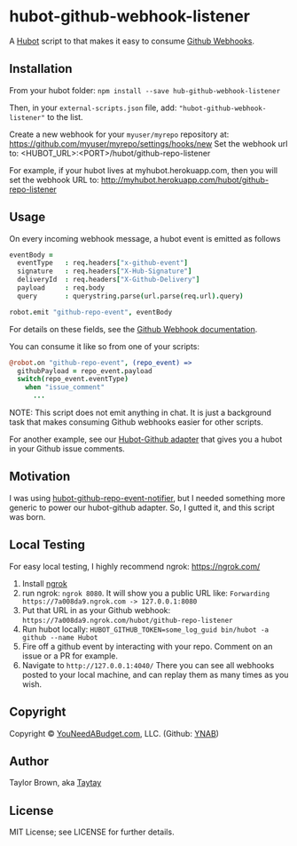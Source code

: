 # hubot-github-webhook-listener

A [Hubot](http://hubot.github.com/) script to that makes it easy to consume [Github Webhooks](https://developer.github.com/webhooks/).

## Installation

From your hubot folder:
`npm install --save hub-github-webhook-listener`

Then, in your `external-scripts.json` file, add: `"hubot-github-webhook-listener"` to the list.

Create a new webhook for your `myuser/myrepo` repository at:
https://github.com/myuser/myrepo/settings/hooks/new
Set the webhook url to: &lt;HUBOT_URL&gt;:&lt;PORT&gt;/hubot/github-repo-listener

For example, if your hubot lives at myhubot.herokuapp.com, then you will set the webhook URL to: http://myhubot.herokuapp.com/hubot/github-repo-listener

## Usage

On every incoming webhook message, a hubot event is emitted as follows

```coffeescript
eventBody =
  eventType   : req.headers["x-github-event"]
  signature   : req.headers["X-Hub-Signature"]
  deliveryId  : req.headers["X-Github-Delivery"]
  payload     : req.body
  query       : querystring.parse(url.parse(req.url).query)

robot.emit "github-repo-event", eventBody
```

For details on these fields, see the [Github Webhook documentation](https://developer.github.com/webhooks/).

You can consume it like so from one of your scripts:
```coffeescript
@robot.on "github-repo-event", (repo_event) =>
  githubPayload = repo_event.payload
  switch(repo_event.eventType)
    when "issue_comment"
      ...
```

NOTE: This script does not emit anything in chat. It is just a background task that makes consuming Github webhooks easier for other scripts.

For another example, see our [Hubot-Github adapter](https://github.com/ynab/hubot-github) that gives you a hubot in your Github issue comments.

## Motivation

I was using [hubot-github-repo-event-notifier](https://github.com/hubot-scripts/hubot-github-repo-event-notifier), but I needed something more generic to power our hubot-github adapter. So, I gutted it, and this script was born.

## Local Testing

For easy local testing, I highly recommend ngrok: https://ngrok.com/

1. Install [ngrok](https://ngrok.com/)
2. run ngrok: `ngrok 8080`.
  It will show you a public URL like: `Forwarding  https://7a008da9.ngrok.com -> 127.0.0.1:8080`
3. Put that URL in as your Github webhook: `https://7a008da9.ngrok.com/hubot/github-repo-listener`
4. Run hubot locally: `HUBOT_GITHUB_TOKEN=some_log_guid bin/hubot -a github --name Hubot`
5. Fire off a github event by interacting with your repo. Comment on an issue or a PR for example.
6. Navigate to `http://127.0.0.1:4040/`
  There you can see all webhooks posted to your local machine, and can replay them as many times as you wish.

## Copyright

Copyright &copy; [YouNeedABudget.com](http://youneedabudget.com), LLC. (Github: [YNAB](http://github.com/ynab))

## Author

Taylor Brown, aka [Taytay](http://github.com/Taytay)

## License

MIT License; see LICENSE for further details.
